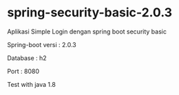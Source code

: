 # spring-security-basic-2.0.3
Aplikasi Simple Login dengan spring boot security basic

Spring-boot versi : 2.0.3

Database : h2

Port : 8080

Test with java 1.8

